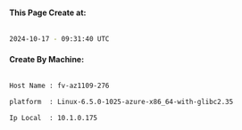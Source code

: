 
   
#### This Page Create at:

```bash

2024-10-17 - 09:31:40 UTC

```

#### Create By Machine:

```bash

Host Name : fv-az1109-276

platform  : Linux-6.5.0-1025-azure-x86_64-with-glibc2.35

Ip Local  : 10.1.0.175

```

